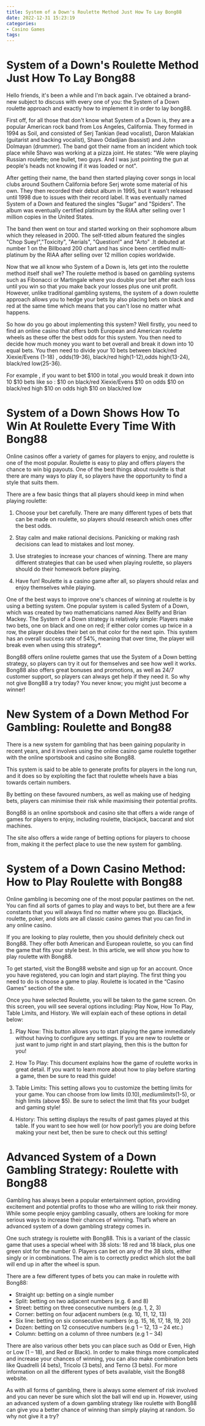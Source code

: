 ```yaml
---
title: System of a Down's Roulette Method Just How To Lay Bong88
date: 2022-12-31 15:23:19
categories:
- Casino Games
tags:
---
```



#  System of a Down's Roulette Method Just How To Lay Bong88

Hello friends, it's been a while and I'm back again. I've obtained a brand-new subject to discuss with every one of you: the System of a Down roulette approach and exactly how to implement it in order to lay bong88.

First off, for all those that don't know what System of a Down is, they are a popular American rock band from Los Angeles, California. They formed in 1994 as Soil, and consisted of Serj Tankian (lead vocalist), Daron Malakian (guitarist and backing vocalist), Shavo Odadjian (bassist) and John Dolmayan (drummer). The band got their name from an incident which took place while Shavo was working at a pizza joint. He states: "We were playing Russian roulette; one bullet, two guys. And I was just pointing the gun at people's heads not knowing if it was loaded or not".

After getting their name, the band then started playing cover songs in local clubs around Southern California before Serj wrote some material of his own. They then recorded their debut album in 1995, but it wasn't released until 1998 due to issues with their record label. It was eventually named System of a Down and featured the singles "Sugar" and "Spiders". The album was eventually certified platinum by the RIAA after selling over 1 million copies in the United States.

The band then went on tour and started working on their sophomore album which they released in 2000. The self-titled album featured the singles "Chop Suey!","Toxicity", "Aerials", "Question!" and "Arto" .It debuted at number 1 on the Billboard 200 chart and has since been certified multi-platinum by the RIAA after selling over 12 million copies worldwide.

Now that we all know who System of a Down is, lets get into the roulette method itself shall we? The roulette method is based on gambling systems such as Fibonacci or Martingale where you double your bet after each loss until you win so that you make back your losses plus one unit profit. However, unlike traditional gambling systems, the system of a down roulette approach allows you to hedge your bets by also placing bets on black and red at the same time which means that you can't lose no matter what happens.

So how do you go about implementing this system? Well firstly, you need to find an online casino that offers both European and American roulette wheels as these offer the best odds for this system. You then need to decide how much money you want to bet overall and break it down into 10 equal bets. You then need to divide your 10 bets between black/red Xiexie/Evens (1-18) , odds(19-36), black/red high(1-12),odds high(13-24), black/red low(25-36). 

For example , if you want to bet $100 in total ,you would break it down into 10 $10 bets like so : 
$10 on black/red Xiexie/Evens 
$10 on odds 
$10 on black/red high 
$10 on odds high 
$10 on black/red low

#  System of a Down Shows How To Win At Roulette Every Time With Bong88

Online casinos offer a variety of games for players to enjoy, and roulette is one of the most popular. Roulette is easy to play and offers players the chance to win big payouts. One of the best things about roulette is that there are many ways to play it, so players have the opportunity to find a style that suits them.

There are a few basic things that all players should keep in mind when playing roulette:

1. Choose your bet carefully. There are many different types of bets that can be made on roulette, so players should research which ones offer the best odds.

2. Stay calm and make rational decisions. Panicking or making rash decisions can lead to mistakes and lost money.

3. Use strategies to increase your chances of winning. There are many different strategies that can be used when playing roulette, so players should do their homework before playing.

4. Have fun! Roulette is a casino game after all, so players should relax and enjoy themselves while playing.

One of the best ways to improve one's chances of winning at roulette is by using a betting system. One popular system is called System of a Down, which was created by two mathematicians named Alex Bellfy and Brian Mackey. The System of a Down strategy is relatively simple: Players make two bets, one on black and one on red; if either color comes up twice in a row, the player doubles their bet on that color for the next spin. This system has an overall success rate of 54%, meaning that over time, the player will break even when using this strategy*.

Bong88 offers online roulette games that use the System of a Down betting strategy, so players can try it out for themselves and see how well it works. Bong88 also offers great bonuses and promotions, as well as 24/7 customer support, so players can always get help if they need it. So why not give Bong88 a try today? You never know; you might just become a winner!

#  New System of a Down Method For Gambling: Roulette and Bong88

There is a new system for gambling that has been gaining popularity in recent years, and it involves using the online casino game roulette together with the online sportsbook and casino site Bong88.

This system is said to be able to generate profits for players in the long run, and it does so by exploiting the fact that roulette wheels have a bias towards certain numbers.

By betting on these favoured numbers, as well as making use of hedging bets, players can minimise their risk while maximising their potential profits.

Bong88 is an online sportsbook and casino site that offers a wide range of games for players to enjoy, including roulette, blackjack, baccarat and slot machines.

The site also offers a wide range of betting options for players to choose from, making it the perfect place to use the new system for gambling.

#  System of a Down Casino Method: How to Play Roulette with Bong88

Online gambling is becoming one of the most popular pastimes on the net. You can find all sorts of games to play and ways to bet, but there are a few constants that you will always find no matter where you go. Blackjack, roulette, poker, and slots are all classic casino games that you can find in any online casino.

If you are looking to play roulette, then you should definitely check out Bong88. They offer both American and European roulette, so you can find the game that fits your style best. In this article, we will show you how to play roulette with Bong88.

To get started, visit the Bong88 website and sign up for an account. Once you have registered, you can login and start playing. The first thing you need to do is choose a game to play. Roulette is located in the “Casino Games” section of the site.

Once you have selected Roulette, you will be taken to the game screen. On this screen, you will see several options including: Play Now, How To Play, Table Limits, and History. We will explain each of these options in detail below:

1) Play Now: This button allows you to start playing the game immediately without having to configure any settings. If you are new to roulette or just want to jump right in and start playing, then this is the button for you!

2) How To Play: This document explains how the game of roulette works in great detail. If you want to learn more about how to play before starting a game, then be sure to read this guide!

3) Table Limits: This setting allows you to customize the betting limits for your game. You can choose from low limits ($0.10), medium limits ($1-5), or high limits (above $5). Be sure to select the limit that fits your budget and gaming style!

4) History: This setting displays the results of past games played at this table. If you want to see how well (or how poorly!) you are doing before making your next bet, then be sure to check out this setting!

#  Advanced System of a Down Gambling Strategy: Roulette with Bong88

Gambling has always been a popular entertainment option, providing excitement and potential profits to those who are willing to risk their money. While some people enjoy gambling casually, others are looking for more serious ways to increase their chances of winning. That’s where an advanced system of a down gambling strategy comes in.

One such strategy is roulette with Bong88. This is a variant of the classic game that uses a special wheel with 38 slots: 18 red and 18 black, plus one green slot for the number 0. Players can bet on any of the 38 slots, either singly or in combinations. The aim is to correctly predict which slot the ball will end up in after the wheel is spun.

There are a few different types of bets you can make in roulette with Bong88:

- Straight up: betting on a single number
- Split: betting on two adjacent numbers (e.g. 6 and 8)
- Street: betting on three consecutive numbers (e.g. 1, 2, 3)
- Corner: betting on four adjacent numbers (e.g. 10, 11, 12, 13)
- Six line: betting on six consecutive numbers (e.g. 15, 16, 17, 18, 19, 20)
- Dozen: betting on 12 consecutive numbers (e.g 1 – 12, 13 – 24 etc.)
- Column: betting on a column of three numbers (e.g 1 – 34)

There are also various other bets you can place such as Odd or Even, High or Low (1 – 18), and Red or Black). In order to make things more complicated and increase your chances of winning, you can also make combination bets like Quadrelli (4 bets), Tricolo (3 bets), and Terno (3 bets). For more information on all the different types of bets available, visit the Bong88 website.

As with all forms of gambling, there is always some element of risk involved and you can never be sure which slot the ball will end up in. However, using an advanced system of a down gambling strategy like roulette with Bong88 can give you a better chance of winning than simply playing at random. So why not give it a try?